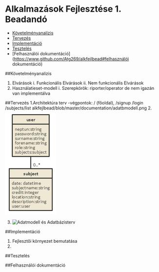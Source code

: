 # Alkalmazások Fejlesztése 1. Beadandó
- [Követelményanalízis](https://www.github.com/Atg269/alkfejlbead#követelményanalízis)
- [Tervezés](https://www.github.com/Atg269/alkfejlbead#tervezés)
- [Implementáció](https://www.github.com/Atg269/alkfejlbead#implementáció)
- [Tesztelés](https://www.github.com/Atg269/alkfejlbead#tesztelés)
- [Felhasználói dokumentáció](https://www.github.com/Atg269/alkfejlbead#felhasználói dokumentáció)

##Követelményanalízis

1. Elvárások
  i. Funkcionális Elvárások
  ii. Nem funkcionális Elvárások
2. Használatieset-modell
  i. Szerepkörök: riporter/operator de nem igazán van implementálva




##Tervezés
1.Architektúra terv
  -végpontok: / (főoldal), /signup /login /subjects/list 
alkfejlbead/blob/master/documentation/adatbmodell.png
2.![Felhasználóifelölet modell](https://github.com/Atg269/alkfejlbead/blob/master/documentation/adatbmodell.png)

3. ![Adatmodell és Adatbázisterv](https://github.com/Atg269/alkfejlbead/blob/master/documentation/userhome.png)




##Implementáció

1. Fejlesztői környezet bemutatása
2. 




##Tesztelés





##Felhasználói dokumentáció
